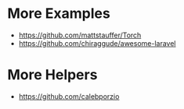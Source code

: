 # More Examples

- https://github.com/mattstauffer/Torch
- https://github.com/chiraggude/awesome-laravel

# More Helpers
- https://github.com/calebporzio